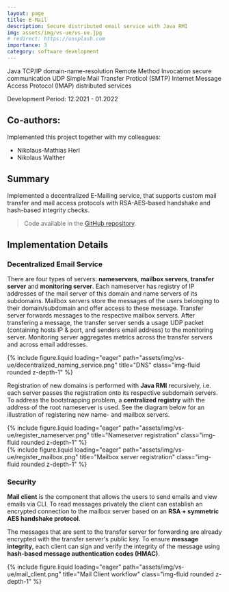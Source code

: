 ```yaml
---
layout: page
title: E-Mail
description: Secure distributed email service with Java RMI 
img: assets/img/vs-ue/vs-ue.jpg
# redirect: https://unsplash.com
importance: 3
category: software development
---
```


<span class="lead"><span class="badge badge-pill badge-primary">Java</span></span>
<span class="lead"><span class="badge badge-pill badge-primary">TCP/IP</span></span>
<span class="lead"><span class="badge badge-pill badge-primary">domain-name-resolution</span></span>
<span class="lead"><span class="badge badge-pill badge-primary">Remote Method Invocation</span></span>
<span class="lead"><span class="badge badge-pill badge-primary">secure communication</span></span>
<span class="lead"><span class="badge badge-pill badge-primary">UDP</span></span>
<span class="lead"><span class="badge badge-pill badge-primary">Simple Mail Transfer Proticol (SMTP)</span></span>
<span class="lead"><span class="badge badge-pill badge-primary">Internet Message Access Protocol (IMAP)</span></span>
<span class="lead"><span class="badge badge-pill badge-primary">distributed services</span></span>

<span class="lead"><span class="badge badge-pill badge-secondary">Development Period: 12.2021 - 01.2022</span></span>

## Co-authors:

Implemented this project together with my colleagues:
- Nikolaus-Mathias Herl
- Nikolaus Walther
  
## Summary

Implemented a decentralized E-Mailing service, that supports custom mail transfer and mail access protocols with RSA-AES-based handshake and hash-based integrity checks. 

> Code available in the [GitHub repository](https://github.com/r-gg/vs-ue).

## Implementation Details

### Decentralized Email Service

There are four types of servers: **nameservers**, **mailbox servers**, **transfer server** and **monitoring server**. Each nameserver has registry of IP addresses of the mail server of this domain and name servers of its subdomains. Mailbox servers store the messages of the users belonging to their domain/subdomain and offer access to these message. Transfer server forwards messages to the respective mailbox servers. After transfering a message, the transfer server sends a usage UDP packet (containing hosts IP & port, and senders email address) to the monitoring server. Monitoring server aggregates metrics across the transfer servers and across email addresses.

<div class="row">
    <div class="col-sm mt-3 mt-md-0">
        {% include figure.liquid loading="eager" path="assets/img/vs-ue/decentralized_naming_service.png" title="DNS" class="img-fluid rounded z-depth-1" %}
    </div>
</div>

Registration of new domains is performed with **Java RMI** recursively, i.e. each server passes the registration onto its respective subdomain servers. To address the bootstrapping problem, a **centralized registry** with the address of the root nameserver is used. See the diagram below for an illustration of registering new name- and mailbox servers.

<div class="row">
    <div class="col-sm mt-3 mt-md-0">
        {% include figure.liquid loading="eager" path="assets/img/vs-ue/register_nameserver.png" title="Nameserver registration" class="img-fluid rounded z-depth-1" %}
    </div>
</div>

<div class="row">
    <div class="col-sm mt-3 mt-md-0">
        {% include figure.liquid loading="eager" path="assets/img/vs-ue/register_mailbox.png" title="Mailbox server registration" class="img-fluid rounded z-depth-1" %}
    </div>
</div>

### Security

**Mail client** is the component that allows the users to send emails and view emails via CLI. To read messages privately the client can establish an encrypted connection to the mailbox server based on an **RSA + symmetric AES handshake protocol**.

The messages that are sent to the transfer server for forwarding are already encrypted with the transfer server's public key. To ensure **message integrity**, each client can sign and verify the integrity of the message using **hash-based message authentication codes (HMAC)**.

<div class="row">
    <div class="col-sm mt-3 mt-md-0">
        {% include figure.liquid loading="eager" path="assets/img/vs-ue/mail_client.png" title="Mail Client workflow" class="img-fluid rounded z-depth-1" %}
    </div>
</div>